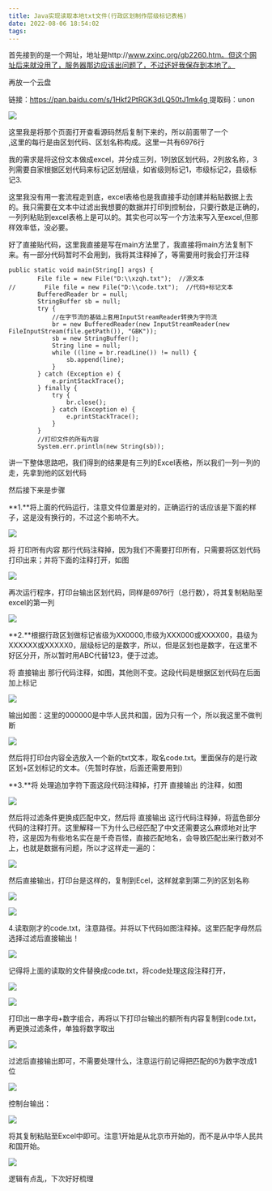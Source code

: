 ```yaml
---
title: Java实现读取本地txt文件(行政区划制作层级标记表格)
date: 2022-08-06 18:54:02
tags:
---
```


<!-- more -->

首先接到的是一个网址，地址是http://www.zxinc.org/gb2260.htm。但这个网址后来就没用了，服务器那边应该出问题了，不过还好我保存到本地了。

再放一个云盘

链接：[https://pan.baidu.com/s/1Hkf2PtRGK3dLQ50tJ1mk4g ](https://pan.baidu.com/s/1Hkf2PtRGK3dLQ50tJ1mk4g)
提取码：unon 

![](https://raw.githubusercontent.com/YuanZhou314/PicRepo/main/imgs/20220806184805.png)

 

 这里我是将那个页面打开查看源码然后复制下来的，所以前面带了一个<BR>,这里的每行是由区划代码、区划名称构成。这里一共有6976行

我的需求是将这份文本做成excel，并分成三列，1列放区划代码，2列放名称，3列需要自家根据区划代码来标记区划层级，如省级则标记1，市级标记2，县级标记3.

这里我没有用一套流程走到底，excel表格也是我直接手动创建并粘贴数据上去的。我只需要在文本中过滤出我想要的数据并打印到控制台，只要行数是正确的，一列列粘贴到excel表格上是可以的。其实也可以写一个方法来写入至excel,但那样效率低，没必要。

好了直接贴代码，这里我直接是写在main方法里了，我直接将main方法复制下来。有一部分代码暂时不会用到，我将其注释掉了，等需要用时我会打开注释

```
public static void main(String[] args) {
        File file = new File("D:\\xzqh.txt");  //源文本
//        File file = new File("D:\\code.txt");  //代码+标记文本
        BufferedReader br = null;
        StringBuffer sb = null;
        try {
            //在字节流的基础上套用InputStreamReader转换为字符流
            br = new BufferedReader(new InputStreamReader(new FileInputStream(file.getPath()), "GBK"));
            sb = new StringBuffer();
            String line = null;
            while ((line = br.readLine()) != null) {
                sb.append(line);
            }
        } catch (Exception e) {
            e.printStackTrace();
        } finally {
            try {
                br.close();
            } catch (Exception e) {
                e.printStackTrace();
            }
        }
        //打印文件的所有内容
        System.err.println(new String(sb));  
```

讲一下整体思路吧，我们得到的结果是有三列的Excel表格，所以我们一列一列的走，先拿到他的区划代码

然后接下来是步骤

**1.**将上面的代码运行，注意文件位置是对的，正确运行的话应该是下面的样子，这是没有换行的，不过这个影响不大。

![](https://raw.githubusercontent.com/YuanZhou314/PicRepo/main/imgs/20220806184927.png)

 

 

 将 打印所有内容 那行代码注释掉，因为我们不需要打印所有，只需要将区划代码打印出来；并将下面的注释打开，如图

![](https://raw.githubusercontent.com/YuanZhou314/PicRepo/main/imgs/20220806184943.png)

 

 

 再次运行程序，打印台输出区划代码，同样是6976行（总行数），将其复制粘贴至excel的第一列

![](https://raw.githubusercontent.com/YuanZhou314/PicRepo/main/imgs/20220806184959.png)

 

 

 **2.**根据行政区划做标记省级为XX0000,市级为XXX000或XXXX00，县级为XXXXXX或XXXXX0，层级标记的是数字，所以，但是区划也是数字，在这里不好区分开，所以暂时用ABC代替123，便于过滤。

将 直接输出 那行代码注释，如图，其他则不变。这段代码是根据区划代码在后面加上标记

![](https://raw.githubusercontent.com/YuanZhou314/PicRepo/main/imgs/20220806185015.png)

 

 

 输出如图：这里的000000是中华人民共和国，因为只有一个，所以我这里不做判断

 ![](https://raw.githubusercontent.com/YuanZhou314/PicRepo/main/imgs/20220806185030.png)

 

 

 然后将打印台内容全选放入一个新的txt文本，取名code.txt。里面保存的是行政区划+区划标记的文本。（先暂时存放，后面还需要用到）

**3.**将 处理追加字符下面这段代码注释掉，打开 直接输出 的注释，如图

![](https://raw.githubusercontent.com/YuanZhou314/PicRepo/main/imgs/20220806185050.png)

 

 

 然后将过滤条件更换成匹配中文，然后将 直接输出 这行代码注释掉，将蓝色部分代码的注释打开。这里解释一下为什么已经匹配了中文还需要这么麻烦地对比字符，这是因为有些地名实在是千奇百怪，直接匹配地名，会导致匹配出来行数对不上，也就是数据有问题，所以才这样走一遍的：

![](https://raw.githubusercontent.com/YuanZhou314/PicRepo/main/imgs/20220806185105.png)

 

 

 然后直接输出，打印台是这样的，复制到Ecel，这样就拿到第二列的区划名称

![](https://raw.githubusercontent.com/YuanZhou314/PicRepo/main/imgs/20220806185120.png)

 ![](https://raw.githubusercontent.com/YuanZhou314/PicRepo/main/imgs/20220806185135.png)

4.读取刚才的code.txt，注意路径。并将以下代码如图注释掉。这里匹配字母然后选择过滤后直接输出！

![](https://raw.githubusercontent.com/YuanZhou314/PicRepo/main/imgs/20220806185152.png)

 

 

 记得将上面的读取的文件替换成code.txt，将code处理这段注释打开，

![](https://raw.githubusercontent.com/YuanZhou314/PicRepo/main/imgs/20220806185214.png)

![](https://raw.githubusercontent.com/YuanZhou314/PicRepo/main/imgs/20220806185226.png)

 

打印出一串字母+数字组合，再将以下打印台输出的额所有内容复制到code.txt，再更换过滤条件，单独将数字取出

![](https://raw.githubusercontent.com/YuanZhou314/PicRepo/main/imgs/20220806185240.png)

 

 过滤后直接输出即可，不需要处理什么，注意运行前记得把匹配的6为数字改成1位

![](https://raw.githubusercontent.com/YuanZhou314/PicRepo/main/imgs/20220806185251.png)

 

 

 控制台输出： 

![](https://raw.githubusercontent.com/YuanZhou314/PicRepo/main/imgs/20220806185305.png)

 

 将其复制粘贴至Excel中即可。注意1开始是从北京市开始的，而不是从中华人民共和国开始。

![](https://raw.githubusercontent.com/YuanZhou314/PicRepo/main/imgs/20220806185321.png)

 

  逻辑有点乱，下次好好梳理
